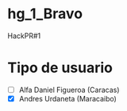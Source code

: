 # hg_1_Bravo
HackPR#1

# Tipo de usuario
- [ ] Alfa Daniel Figueroa (Caracas)
- [X] Andres Urdaneta  (Maracaibo)
